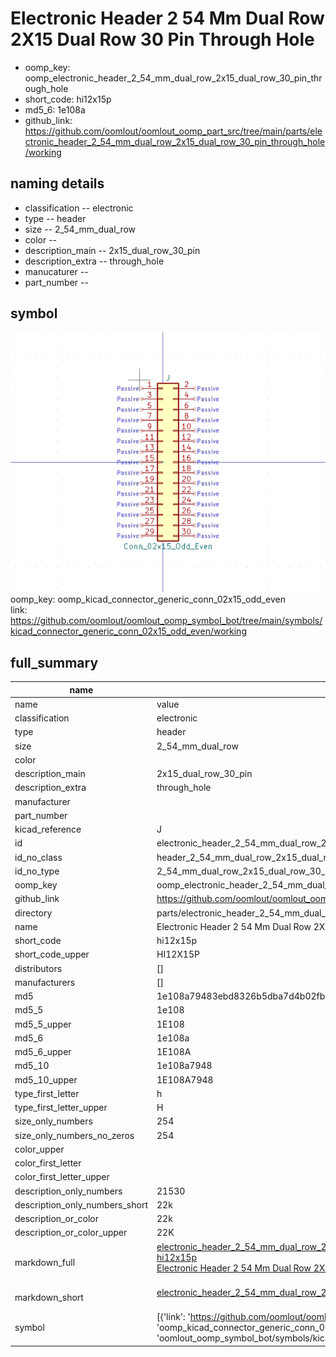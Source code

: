 # Electronic Header 2 54 Mm Dual Row 2X15 Dual Row 30 Pin Through Hole

  
* oomp_key: oomp_electronic_header_2_54_mm_dual_row_2x15_dual_row_30_pin_through_hole 
* short_code: hi12x15p
* md5_6: 1e108a  
* github_link: https://github.com/oomlout/oomlout_oomp_part_src/tree/main/parts/electronic_header_2_54_mm_dual_row_2x15_dual_row_30_pin_through_hole/working  
## naming details
* classification -- electronic
* type -- header
* size -- 2_54_mm_dual_row
* color -- 
* description_main -- 2x15_dual_row_30_pin
* description_extra -- through_hole
* manucaturer -- 
* part_number -- 



## symbol

![](symbol/0/working/working_600.png)  
oomp_key: oomp_kicad_connector_generic_conn_02x15_odd_even  
link: https://github.com/oomlout/oomlout_oomp_symbol_bot/tree/main/symbols/kicad_connector_generic_conn_02x15_odd_even/working  


## full_summary
| name | value | 
| --- | --- | 
| name | value | 
| classification | electronic | 
| type | header | 
| size | 2_54_mm_dual_row | 
| color |  | 
| description_main | 2x15_dual_row_30_pin | 
| description_extra | through_hole | 
| manufacturer |  | 
| part_number |  | 
| kicad_reference | J | 
| id | electronic_header_2_54_mm_dual_row_2x15_dual_row_30_pin_through_hole | 
| id_no_class | header_2_54_mm_dual_row_2x15_dual_row_30_pin_through_hole | 
| id_no_type | 2_54_mm_dual_row_2x15_dual_row_30_pin_through_hole | 
| oomp_key | oomp_electronic_header_2_54_mm_dual_row_2x15_dual_row_30_pin_through_hole | 
| github_link | https://github.com/oomlout/oomlout_oomp_part_src/tree/main/parts/electronic_header_2_54_mm_dual_row_2x15_dual_row_30_pin_through_hole/working | 
| directory | parts/electronic_header_2_54_mm_dual_row_2x15_dual_row_30_pin_through_hole | 
| name | Electronic Header 2 54 Mm Dual Row 2X15 Dual Row 30 Pin Through Hole | 
| short_code | hi12x15p | 
| short_code_upper | HI12X15P | 
| distributors | [] | 
| manufacturers | [] | 
| md5 | 1e108a79483ebd8326b5dba7d4b02fb1 | 
| md5_5 | 1e108 | 
| md5_5_upper | 1E108 | 
| md5_6 | 1e108a | 
| md5_6_upper | 1E108A | 
| md5_10 | 1e108a7948 | 
| md5_10_upper | 1E108A7948 | 
| type_first_letter | h | 
| type_first_letter_upper | H | 
| size_only_numbers | 254 | 
| size_only_numbers_no_zeros | 254 | 
| color_upper |  | 
| color_first_letter |  | 
| color_first_letter_upper |  | 
| description_only_numbers | 21530 | 
| description_only_numbers_short | 22k | 
| description_or_color | 22k | 
| description_or_color_upper | 22K | 
| markdown_full | [electronic_header_2_54_mm_dual_row_2x15_dual_row_30_pin_through_hole](https://github.com/oomlout/oomlout_oomp_part_src/tree/main/parts/electronic_header_2_54_mm_dual_row_2x15_dual_row_30_pin_through_hole/working)<br>[hi12x15p](https://github.com/oomlout/oomlout_oomp_part_src/tree/main/parts/electronic_header_2_54_mm_dual_row_2x15_dual_row_30_pin_through_hole/working)<br>[Electronic Header 2 54 Mm Dual Row 2X15 Dual Row 30 Pin Through Hole](https://github.com/oomlout/oomlout_oomp_part_src/tree/main/parts/electronic_header_2_54_mm_dual_row_2x15_dual_row_30_pin_through_hole/working)<br><br> | 
| markdown_short | [electronic_header_2_54_mm_dual_row_2x15_dual_row_30_pin_through_hole](https://github.com/oomlout/oomlout_oomp_part_src/tree/main/parts/electronic_header_2_54_mm_dual_row_2x15_dual_row_30_pin_through_hole/working)<br><br> | 
| symbol | [{'link': 'https://github.com/oomlout/oomlout_oomp_symbol_bot/tree/main/symbols/kicad_connector_generic_conn_02x15_odd_even', 'oomp_key': 'oomp_kicad_connector_generic_conn_02x15_odd_even', 'directory': 'oomlout_oomp_symbol_bot/symbols/kicad_connector_generic_conn_02x15_odd_even//working/working.kicad_sym'}] | 

